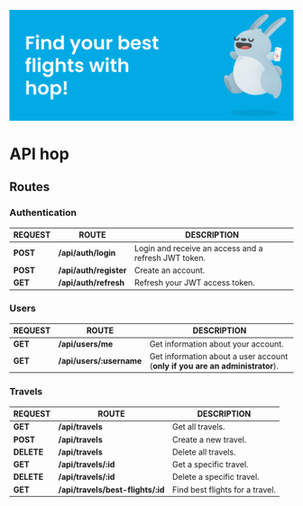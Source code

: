 ![hop](./public/img/banner.svg 'hop')

# API hop

## Routes

### Authentication

| REQUEST  | ROUTE                  | DESCRIPTION                                          |
| -------- | ---------------------- | ---------------------------------------------------- |
| **POST** | **/api/auth/login**    | Login and receive an access and a refresh JWT token. |
| **POST** | **/api/auth/register** | Create an account.                                   |
| **GET**  | **/api/auth/refresh**  | Refresh your JWT access token.                       |

### Users

| REQUEST | ROUTE                    | DESCRIPTION                                                                  |
| ------- | ------------------------ | ---------------------------------------------------------------------------- |
| **GET** | **/api/users/me**        | Get information about your account.                                          |
| **GET** | **/api/users/:username** | Get information about a user account (**only if you are an administrator**). |

### Travels

| REQUEST    | ROUTE                             | DESCRIPTION                     |
| ---------- | --------------------------------- | ------------------------------- |
| **GET**    | **/api/travels**                  | Get all travels.                |
| **POST**   | **/api/travels**                  | Create a new travel.            |
| **DELETE** | **/api/travels**                  | Delete all travels.             |
| **GET**    | **/api/travels/:id**              | Get a specific travel.          |
| **DELETE** | **/api/travels/:id**              | Delete a specific travel.       |
| **GET**    | **/api/travels/best-flights/:id** | Find best flights for a travel. |
